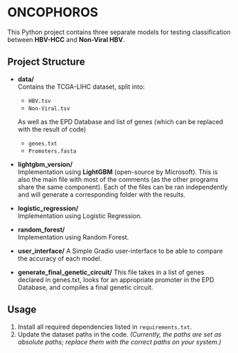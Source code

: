# ONCOPHOROS

This Python project contains three separate models for testing classification between **HBV-HCC** and **Non-Viral HBV**.

## Project Structure

- **data/**  
  Contains the TCGA-LIHC dataset, split into:

  - `HBV.tsv`
  - `Non-Viral.tsv`

  As well as the EPD Database and list of genes (which can be replaced with the result of code)

  - `genes.txt`
  - `Promoters.fasta`

- **lightgbm_version/**  
  Implementation using **LightGBM** (open-source by Microsoft). This is also the main file with most of the comments (as the other programs share the same component). Each of the files can be ran independently and will generate a corresponding folder with the results.

- **logistic_regression/**  
  Implementation using Logistic Regression.

- **random_forest/**  
  Implementation using Random Forest.

- **user_interface/**
  A Simple Gradio user-interface to be able to compare the accuracy of each model.

- **generate_final_genetic_circuit/**
  This file takes in a list of genes declared in genes.txt, looks for an appropriate
  promoter in the EPD Database, and compiles a final genetic circuit.

## Usage

1. Install all required dependencies listed in `requirements.txt`.
2. Update the dataset paths in the code. _(Currently, the paths are set as absolute paths; replace them with the correct paths on your system.)_

